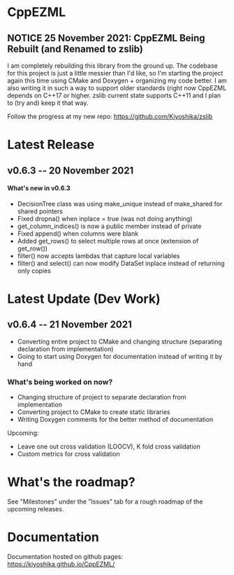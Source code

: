 # CppEZML
## NOTICE 25 November 2021: CppEZML Being Rebuilt (and Renamed to zslib)
I am completely rebuilding this library from the ground up. The codebase for this project is just a little messier than I'd like, so I'm starting the project again this time using CMake and Doxygen + organizing my code better. I am also writing it in such a way to support older standards (right now CppEZML depends on C++17 or higher. zslib current state supports C++11 and I plan to (try and) keep it that way.

Follow the progress at my new repo: https://github.com/Kiyoshika/zslib


# Latest Release
## v0.6.3 -- 20 November 2021
#### What's new in v0.6.3
* DecisionTree class was using make_unique instead of make_shared for shared pointers
* Fixed dropna() when inplace = true (was not doing anything)
* get_column_indices() is now a public member instead of private
* Fixed append() when columns were blank
* Added get_rows() to select multiple rows at once (extension of get_row())
* filter() now accepts lambdas that capture local variables
* filter() and select() can now modify DataSet inplace instead of returning only copies

# Latest Update (Dev Work)
## v0.6.4 -- 21 November 2021
* Converting entire project to CMake and changing structure (separating declaration from implementation)
* Going to start using Doxygen for documentation instead of writing it by hand

### What's being worked on now?
* Changing structure of project to separate declaration from implementation
* Converting project to CMake to create static libraries
* Writing Doxygen comments for the better method of documentation

Upcoming:
* Leave one out cross validation (LOOCV), K fold cross validation
* Custom metrics for cross validation

# What's the roadmap?
See "Milestones" under the "Issues" tab for a rough roadmap of the upcoming releases.

# Documentation
Documentation hosted on github pages: https://kiyoshika.github.io/CppEZML/
